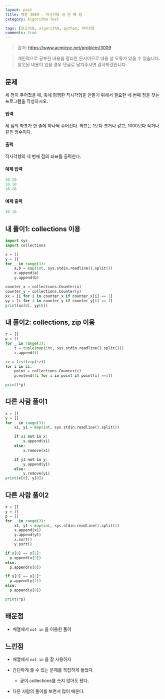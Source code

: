 ```yaml
---
layout: post
title: 백준 3009 - 직사각형 네 번 째 점
category: Algorithm Test

tags: [알고리즘, algorithm, python, 파이썬]
comments: true
---
```


> 출처: https://www.acmicpc.net/problem/3009

> 개인적으로 공부한 내용을 정리한 문서이므로 내용 상 오류가 있을 수 있습니다.
> 잘못된 내용이 있을 경우 댓글로 남겨주시면 감사하겠습니다.

## 문제
세 점이 주어졌을 때, 축에 평행한 직사각형을 만들기 위해서 필요한 네 번째 점을 찾는 프로그램을 작성하시오.

#### 입력
세 점의 좌표가 한 줄에 하나씩 주어진다. 좌표는 1보다 크거나 같고, 1000보다 작거나 같은 정수이다.

#### 출력
직사각형의 네 번째 점의 좌표를 출력한다.

#### 예제 입력

```python
30 20
10 10
10 20
```

#### 예제 출력

```python
30 10
```

## 내 풀이1: collections 이용

```python
import sys
import collections

x = []
y = []
for _ in range(3):
    a,b = map(int, sys.stdin.readline().split())
    x.append(a)
    y.append(b)

counter_x = collections.Counter(x)
counter_y = collections.Counter(y)
xx = [i for i in counter_x if counter_x[i] == 1]
yy = [i for i in counter_y if counter_y[i] == 1]
print(xx[0], yy[0])
```

## 내 풀이2: collections, zip 이용
```python
z = []
p = []
for _ in range(3):
    t = tuple(map(int, sys.stdin.readline().split()))
    z.append(t)

zz = list(zip(*z))
for i in zz:
    point = collections.Counter(i)
    p.extend([i for i in point if point[i] ==1])

print(*p)
```


## 다른 사람 풀이1

```python
x = []
y = []
for _ in range(3):
    x1, y1 = map(int, sys.stdin.readline().split())

    if x1 not in x:
        x.append(x1)
    else:
        x.remove(x1)

    if y1 not in y:
        y.append(y1)
    else:
        y.remove(y1)
print(x[0], y[0])
```

## 다른 사람 풀이2

```python
x = []
y = []
p = []
for _ in range(3):
    x1, y1 = map(int, sys.stdin.readline().split())
    x.append(x1)
    y.append(y1)
    x.sort()
    y.sort()

if x[0] == x[1]:
  p.append(x[2])
else:
  p.append(x[0])

if y[0] == y[1]:
  p.append(y[2])
else:
  p.append(y[0])

print(*p)
```

## 배운점
- 배열에서 `not in` 을 이용한 풀이


## 느낀점
- 배열에서 `not in` 을 잘 사용하자

- 간단하게 풀 수 있는 문제를 복잡하게 풀었다.
    - 굳이 collections를 쓰지 않아도 됐다.

- 다른 사람의 풀이를 보면서 많이 배운다.


